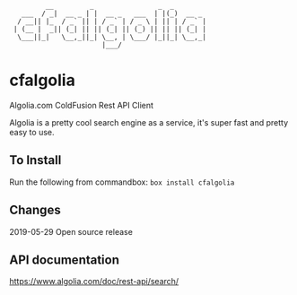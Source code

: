 ```
         __         _                _  _        
   ___  / _|  __ _ | |  __ _   ___  | |(_)  __ _ 
  / __|| |_  / _` || | / _` | / _ \ | || | / _` |
 | (__ |  _|| (_| || || (_| || (_) || || || (_| |
  \___||_|   \__,_||_| \__, | \___/ |_||_| \__,_|
                       |___/                      
```
# cfalgolia
Algolia.com ColdFusion Rest API Client

Algolia is a pretty cool search engine as a service, it's super fast and pretty easy to use.

## To Install
Run the following from commandbox:
`box install cfalgolia`

## Changes
2019-05-29 Open source release

## API documentation
https://www.algolia.com/doc/rest-api/search/
